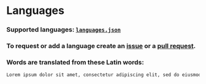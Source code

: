 # Languages
### Supported languages: [`languages.json`](./languages.json)
### To request or add a language create an [issue](https://github.com/aroary/lorem_ipsum/issues) or a [pull request](https://github.com/aroary/lorem_ipsum/pulls).
### Words are translated from these Latin words:
```txt
Lorem ipsum dolor sit amet, consectetur adipiscing elit, sed do eiusmod tempor incididunt ut labore et dolore magna aliqua. Ut enim ad minim veniam, quis nostrud exercitation ullamco laboris nisi ut aliquip ex ea commodo consequat. Duis aute irure dolor in reprehenderit in voluptate velit esse cillum dolore eu fugiat nulla pariatur. Excepteur sint occaecat cupidatat non proident, sunt in culpa qui officia deserunt mollit anim id est laborum
```